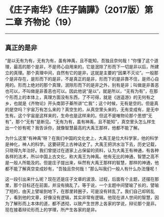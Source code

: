 # 《庄子南华》《庄子諵譁》（2017版）第二章 齐物论（19）

------

## 真正的是非

“是以无有为有，无有为有，虽有神禹，且不能知，吾独且奈何哉！”你懂了这个道理，最高的那个是非，不是师心自用来的，它是泯除了形而下一切是非以后，所建立的真理。那个真理中间，自然有它的是非，这就是主要的“因果不灭论”。一般那个是非存在，是形而下的是非，不是真正的是非，形而下的是非靠不住，是师心自用的。形而上绝对的那个真理，泯除形而下的是非之外，别有是非；叫做是非善恶也可以，不叫做是非善恶也可以。因此他说“是以”，就是所以，“无有为有”，在那个形而上的本体上，真理方面没有东西，了不可得，就是《逍遥游》的无何有之乡，也就是《齐物论》开头南郭子綦所讲“亡我”；这个时候，无有是空的。但是真的是空吗？宇宙万有怎么来的？真空生的，从真空里头来的，无有变成有，是无中生有。这个宇宙是这样来的，生命也是这样来的。但这不是唯物论那个思想“无有”，那个“无有”是断见。“无有为有，虽有神禹，且不能知”，真空里头怎么样生出一个妙有呢？我告诉你，就像智慧最高的大禹王那样，他都不能了解。

为什么这里“有神禹”呀？在我们中国的文化史上，大禹王是位大科学家，他的科学是神化，神人的科学。这要研究上古神话史了。大禹王把洪水治下去，历史记载，只晓得九年治好。我们曾提过在道家上占保留的资料，认为大禹王有神通，有各种各样的法术，所以中国上古文化，称大禹王为神禹。他有无比的神通，智慧之高不是一般人所能及的。但是庄子提出来，纵然有大禹王那样的智慧，那样的神通，他都不能了解真空变成妙有，“吾独且奈何哉！”那么叫我们一般人有什么办法懂呢！

这一段引出来什么呢？现在还是庄子文章的波浪、过程，后面有个主题，还摆在那里，那个目标还在前面，并没有搞乱了。等于说，一个主题中间譬喻了长的，譬喻了短的，由天上譬喻到地下，在那里转圈子，可是没有转乱了。我们自己却转乱了，看到他的文章，好像没有逻辑，其实非常有逻辑。他现在讲人世间的智慧，因为了解形而上本体的道，都不透彻，以致产生世界上各家的学说，辩论那个是非。现在接着辩论形而上的学理，所产生各家的是非。